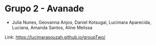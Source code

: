 # Grupo 2 - Avanade 

- Julia Nunes, Geovanna Anjos, Daniel Kotsugai, Lucimara Aparecida, Luciana, Amanda Santos, Aline Melissa

Link: https://lucimarasouzah.github.io/groupTwo/
